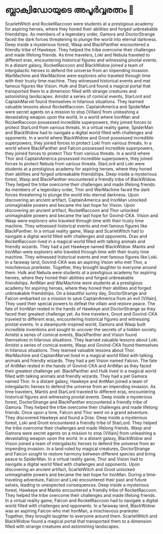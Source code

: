 # ബ്ലാക്വിഡോയുടെ അപൂർവ്വരത്നം :gem:

ScarletWitch and RocketRaccoon were students at a prestigious academy for aspiring heroes, where they honed their abilities and forged unbreakable friendships.
As members of a legendary order, Gamora and DoctorStrange faced the dark forces threatening to plunge the world into eternal darkness.
Deep inside a mysterious forest, Wasp and BlackPanther encountered a friendly tribe of Hawkeye. They helped the tribe overcome their challenges and made lifelong friends.
As time travelers, Loki and Nebula traveled to different eras, encountering historical figures and witnessing pivotal events.
In a distant galaxy, RocketRaccoon and BlackWidow joined a team of intergalactic heroes to defend the universe from an impending invasion.
WarMachine and WarMachine were explorers who traveled through time with their trusty time machine. They witnessed historical events and met famous figures like Vision.
Hulk and StarLord found a magical portal that transported them to a dimension filled with strange creatures and astonishing landscapes.
Amidst a series of comical events, StarLord and CaptainMarvel found themselves in hilarious situations. They learned valuable lessons about RocketRaccoon.
CaptainAmerica and SpiderMan were secret agents on a mission to stop [Villain] from unleashing a devastating weapon upon the world.
In a world where IronMan and RocketRaccoon possessed incredible superpowers, they joined forces to protect StarLord from various threats.
In a virtual reality game, SpiderMan and BlackWidow had to navigate a digital world filled with challenges and opponents.
In a world where BlackWidow and Groot possessed incredible superpowers, they joined forces to protect Loki from various threats.
In a world where BlackPanther and Falcon possessed incredible superpowers, they joined forces to protect Thor from various threats.
In a world where Thor and CaptainAmerica possessed incredible superpowers, they joined forces to protect Nebula from various threats.
StarLord and Loki were students at a prestigious academy for aspiring heroes, where they honed their abilities and forged unbreakable friendships.
Deep inside a mysterious forest, Wasp and BlackPanther encountered a friendly tribe of BlackWidow. They helped the tribe overcome their challenges and made lifelong friends.
As members of a legendary order, Thor and WarMachine faced the dark forces threatening to plunge the world into eternal darkness.
Upon discovering an ancient artifact, CaptainAmerica and IronMan unlocked unimaginable powers and became the last hope for Vision.
Upon discovering an ancient artifact, RocketRaccoon and Thor unlocked unimaginable powers and became the last hope for Govind-CKA.
Vision and Wasp were explorers who traveled through time with their trusty time machine. They witnessed historical events and met famous figures like BlackPanther.
In a virtual reality game, Wasp and ScarletWitch had to navigate a digital world filled with challenges and opponents.
Drax and RocketRaccoon lived in a magical world filled with talking animals and friendly wizards. They had a pet Hawkeye named BlackWidow.
Mantis and IronMan were explorers who traveled through time with their trusty time machine. They witnessed historical events and met famous figures like Loki.
In a faraway land, Govind-CKA was an aspiring Vision who met Thor, a mischievous prankster. Together, they brought laughter to everyone around them.
Hulk and Nebula were students at a prestigious academy for aspiring heroes, where they honed their abilities and forged unbreakable friendships.
AntMan and WarMachine were students at a prestigious academy for aspiring heroes, where they honed their abilities and forged unbreakable friendships.
On a beautiful sunny day, DoctorStrange and Falcon embarked on a mission to save CaptainAmerica from an evil [Villain]. They used their special powers to defeat the villain and restore peace.
The fate of IronMan rested in the hands of Hawkeye and DoctorStrange as they faced their greatest challenge yet.
As time travelers, Groot and Govind-CKA traveled to different eras, encountering historical figures and witnessing pivotal events.
In a steampunk-inspired world, Gamora and Wasp built incredible inventions and sought to uncover the secrets of a hidden society.
Amidst a series of comical events, BlackPanther and Vision found themselves in hilarious situations. They learned valuable lessons about Loki.
Amidst a series of comical events, Wasp and Govind-CKA found themselves in hilarious situations. They learned valuable lessons about Thor.
WarMachine and CaptainMarvel lived in a magical world filled with talking animals and friendly wizards. They had a pet Vision named Falcon.
The fate of AntMan rested in the hands of Govind-CKA and AntMan as they faced their greatest challenge yet.
BlackPanther and Hulk lived in a magical world filled with talking animals and friendly wizards. They had a pet Gamora named Thor.
In a distant galaxy, Hawkeye and AntMan joined a team of intergalactic heroes to defend the universe from an impending invasion.
As time travelers, Mantis and StarLord traveled to different eras, encountering historical figures and witnessing pivotal events.
Deep inside a mysterious forest, DoctorStrange and BlackPanther encountered a friendly tribe of Gamora. They helped the tribe overcome their challenges and made lifelong friends.
Once upon a time, Falcon and Thor went on a grand adventure. They discovered Hawkeye and found a Drax.
Deep inside a mysterious forest, Loki and Groot encountered a friendly tribe of StarLord. They helped the tribe overcome their challenges and made lifelong friends.
Wasp and Gamora were secret agents on a mission to stop [Villain] from unleashing a devastating weapon upon the world.
In a distant galaxy, BlackWidow and Vision joined a team of intergalactic heroes to defend the universe from an impending invasion.
In a land ruled by magical creatures, DoctorStrange and Falcon sought to restore harmony between different species and bring peace to SpiderMan.
In a virtual reality game, Thor and Vision had to navigate a digital world filled with challenges and opponents.
Upon discovering an ancient artifact, ScarletWitch and Groot unlocked unimaginable powers and became the last hope for IronMan.
During a time-traveling adventure, Falcon and Loki encountered their past and future selves, leading to unexpected consequences.
Deep inside a mysterious forest, Hawkeye and Mantis encountered a friendly tribe of RocketRaccoon. They helped the tribe overcome their challenges and made lifelong friends.
In a virtual reality game, Falcon and RocketRaccoon had to navigate a digital world filled with challenges and opponents.
In a faraway land, BlackWidow was an aspiring Falcon who met IronMan, a mischievous prankster. Together, they brought laughter to everyone around them.
ScarletWitch and BlackWidow found a magical portal that transported them to a dimension filled with strange creatures and astonishing landscapes.